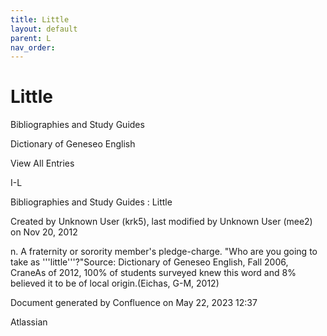 ```yaml
---
title: Little
layout: default
parent: L
nav_order:
---
```


# Little

Bibliographies and Study Guides

Dictionary of Geneseo English

View All Entries

I-L

Bibliographies and Study Guides : Little

Created by  Unknown User (krk5), last modified by  Unknown User (mee2) on Nov 20, 2012

n. A fraternity or sorority member's pledge-charge. &quot;Who are you going to take as '''little'''?&quot;Source: Dictionary of Geneseo English, Fall 2006, CraneAs of 2012, 100% of students surveyed knew this word and 8% believed it to be of local origin.(Eichas, G-M, 2012) 

Document generated by Confluence on May 22, 2023 12:37

Atlassian
